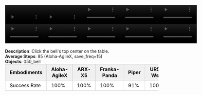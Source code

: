 <!DOCTYPE html>
<html lang="en">
<body>
    <div style="display: flex;">
        <video src="./task_video_clean/click_bell/aloha-agilex_head.mp4" controls loop muted autoplay style="width: 25%;"></video>
        <video src="./task_video_clean/click_bell/franka-panda_head.mp4" controls loop muted autoplay style="width: 25%;"></video>
        <video src="./task_video_clean/click_bell/ARX-X5_head.mp4" controls loop muted autoplay style="width: 25%;"></video>
        <video src="./task_video_clean/click_bell/piper_head.mp4" controls loop muted autoplay style="width: 25%;"></video>
        <video src="./task_video_clean/click_bell/ur5-wsg_head.mp4" controls loop muted autoplay style="width: 25%;"></video>
    </div>
    <div style="display: flex;">
        <video src="./task_video_clean/click_bell/aloha-agilex_world.mp4" controls loop muted autoplay style="width: 25%;"></video>
        <video src="./task_video_clean/click_bell/franka-panda_world.mp4" controls loop muted autoplay style="width: 25%;"></video>
        <video src="./task_video_clean/click_bell/ARX-X5_world.mp4" controls loop muted autoplay style="width: 25%;"></video>
        <video src="./task_video_clean/click_bell/piper_world.mp4" controls loop muted autoplay style="width: 25%;"></video>
        <video src="./task_video_clean/click_bell/ur5-wsg_world.mp4" controls loop muted autoplay style="width: 25%;"></video>
    </div>
    <br><b>Description</b>: Click the bell's top center on the table.<br>
    <b>Average Steps</b>: 85 (Aloha-AgileX, save_freq=15)<br>
    <b>Objects</b>: 050_bell<br>
    <table style="margin:0 auto;border-collapse:collapse;width:auto;min-width:180px;background-color:white;">
        <thead>
            <tr style="background:#f0f0f0;">
                <th style="border:1px solid #ccc;padding:6px 14px;color:black;">Embodiments</th>
                <th style="border:1px solid #ccc;padding:6px 14px;color:black;">Aloha-AgileX</th>
                <th style="border:1px solid #ccc;padding:6px 14px;color:black;">ARX-X5</th>
                <th style="border:1px solid #ccc;padding:6px 14px;color:black;">Franka-Panda</th>
                <th style="border:1px solid #ccc;padding:6px 14px;color:black;">Piper</th>
                <th style="border:1px solid #ccc;padding:6px 14px;color:black;">UR5-Wsg</th>
            </tr>
        </thead>
        <tbody>
            <tr style="background:white;">
                <td style="border:1px solid #ccc;padding:6px 14px;color:black;">Success Rate</td>
                <td style="border:1px solid #ccc;padding:6px 14px;color:black;">100%</td>
                <td style="border:1px solid #ccc;padding:6px 14px;color:black;">100%</td>
                <td style="border:1px solid #ccc;padding:6px 14px;color:black;">100%</td>
                <td style="border:1px solid #ccc;padding:6px 14px;color:black;">91%</td>
                <td style="border:1px solid #ccc;padding:6px 14px;color:black;">100%</td>
            </tr>
        </tbody>
    </table>
</body>
</html>
